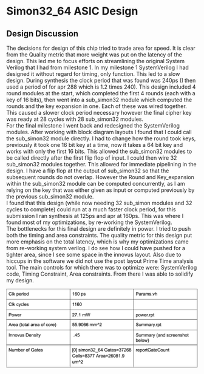 # Simon32_64 ASIC Design

## Design Discussion
The decisions for design of this chip tried to trade area for speed. It is clear from the Quality metric that more weight was put on the latency of the design. This led me to focus efforts on streamlining the original System Verilog that I had from milestone 1. In my milestone 1 SystemVerilog I had designed it without regard for timing, only function. This led to a slow design. During synthesis the clock period that was found was 240ps (I then used a period of for apr 288 which is 1.2 times 240). This design included 4 round modules at the start, which completed the first 4 rounds (each with a key of 16 bits), then went into a sub_simon32 module which computed the rounds and the key expansion in one. Each of these was wired together. This caused a slower clock period necessary however the final cipher key was ready at 28 cycles with 28 sub_simon32 modules. 
\
For the final milestone I went back and redesigned the SystemVerilog modules. After working with block diagram layouts I found that I could call the sub_simon32 module directly. I had to change how the round took keys, previously it took one 16 bit key at a time, now it takes a 64 bit key and works with only the first 16 bits. This allowed the sub_simon32 modules to be called directly after the first flip flop of input. I could then wire 32 sub_simon32 modules together. This allowed for immediate pipelining in the design. I have a flip flop at the output of sub_simon32 so that the subsequent rounds do not overlap. However the Round and Key_expansion within the sub_simon32 module can be computed concurrently, as I am relying on the key that was either given as input or computed previously by the previous sub_simon32 module.
\
I found that this design (while now needing 32 sub_simon modules and 32 cycles to complete) could run at a much faster clock period, for this submission I ran synthesis at 125ps and apr at 160ps. This was where I found most of my optimizations, by re-working the SystemVerilog.
\
 The bottlenecks for this final design are definitely in power. I tried to push both the timing and area constraints. The quality metric for this design put more emphasis on the total latency, which is why my optimizations came from re-working system verilog. I do see how I could have pushed for a tighter area, since I see some space in the innovus layout. Also due to hiccups in the software we did not use the post layout Prime Time analysis tool. The main controls for which there was to optimize were: SystemVerilog code, Timing Constraint, Area constraints. From there I was able to solidify my design.

![Screenshot](Screenshot.png)
